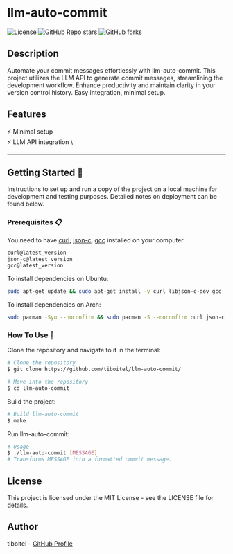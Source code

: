 # llm-auto-commit

[![License](https://img.shields.io/github/license/tiboitel/llm-auto-commit)](LICENSE) ![GitHub Repo stars](https://img.shields.io/github/stars/tiboitel/llm-auto-commit) ![GitHub forks](https://img.shields.io/github/forks/tiboitel/llm-auto-commit)

## Description

Automate your commit messages effortlessly with llm-auto-commit. This project utilizes the LLM API to generate commit messages, streamlining the development workflow. Enhance productivity and maintain clarity in your version control history. Easy integration, minimal setup.

## Features

⚡️ Minimal setup \
⚡️ LLM API integration \

---

## Getting Started 🚀

Instructions to set up and run a copy of the project on a local machine for development and testing purposes. Detailed notes on deployment can be found below.

### Prerequisites 📋

You need to have [curl](https://curl.haxx.se/), [json-c](https://github.com/json-c/json-c), [gcc](https://gcc.gnu.org/) installed on your computer.

```bash
curl@latest_version
json-c@latest_version
gcc@latest_version
```

To install dependencies on Ubuntu:

```bash
sudo apt-get update && sudo apt-get install -y curl libjson-c-dev gcc
```

To install dependencies on Arch:

```bash
sudo pacman -Syu --noconfirm && sudo pacman -S --noconfirm curl json-c gcc
```

### How To Use 🔧

Clone the repository and navigate to it in the terminal:

```bash
# Clone the repository
$ git clone https://github.com/tiboitel/llm-auto-commit/

# Move into the repository
$ cd llm-auto-commit
```

Build the project:

```bash
# Build llm-auto-commit
$ make
```

Run llm-auto-commit:

```bash
# Usage
$ ./llm-auto-commit [MESSAGE]
# Transforms MESSAGE into a formatted commit message.
```

## License

This project is licensed under the MIT License - see the LICENSE file for details.

## Author 

tiboitel - [GitHub Profile](https://github.com/tiboitel)


